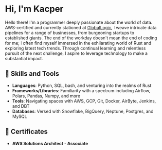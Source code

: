 # Hi, I'm Kacper

Hello there! I'm a programmer deeply passionate about the world of data. AWS-certified and currently stationed at [GlobalLogic](https://www.globallogic.com/), I weave intricate data pipelines for a range of businesses, from burgeoning startups to established giants. The end of the workday doesn't mean the end of coding for me; I often find myself immersed in the exhilarating world of Rust and exploring latest tech trends. Through continual learning and relentless pursuit of the next challenge, I aspire to leverage technology to make a substantial impact.

## 🚀 Skills and Tools

- **Languages**: Python, SQL, bash, and venturing into the realms of Rust
- **Frameworks/Libraries**: Familiarity with a spectrum including Airflow, Polars, Pandas, Numpy, and more
- **Tools**: Navigating spaces with AWS, GCP, Git, Docker, AirByte, Jenkins, and DBT
- **Databases**: Versed with Snowflake, BigQuery, Neptune, Postgres, and MySQL

## 📜 Certificates

- **AWS Solutions Architect - Associate**

